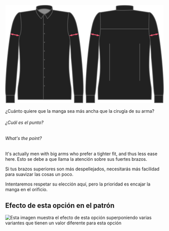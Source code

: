 ![Holgura del bíceps](./bicepsease.svg)

¿Cuánto quiere que la manga sea más ancha que la cirugía de su arma?

<Note>

###### ¿Cuál es el punto?

###### What's the point?

It's actually men with big arms who prefer a tighter fit, and thus less ease here. Esto se debe a que llama la atención sobre sus fuertes brazos.

Si tus brazos superiores son más despellejados, necesitarás más facilidad para suavizar las cosas un poco.

</Note>

<Warning>

Intentaremos respetar su elección aquí, pero la prioridad es encajar la manga en el orificio.

</Warning>

## Efecto de esta opción en el patrón

![Esta imagen muestra el efecto de esta opción superponiendo varias variantes que tienen un valor diferente para esta opción](simon\_bicepsease\_sample.svg "Efecto de esta opción en el patrón")
